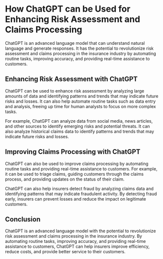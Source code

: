 # How ChatGPT can be Used for Enhancing Risk Assessment and Claims Processing

ChatGPT is an advanced language model that can understand natural language and generate responses. It has the potential to revolutionize risk assessment and claims processing in the insurance industry by automating routine tasks, improving accuracy, and providing real-time assistance to customers.

Enhancing Risk Assessment with ChatGPT
--------------------------------------

ChatGPT can be used to enhance risk assessment by analyzing large amounts of data and identifying patterns and trends that may indicate future risks and losses. It can also help automate routine tasks such as data entry and analysis, freeing up time for human analysts to focus on more complex tasks.

For example, ChatGPT can analyze data from social media, news articles, and other sources to identify emerging risks and potential threats. It can also analyze historical claims data to identify patterns and trends that may indicate future risks and losses.

Improving Claims Processing with ChatGPT
----------------------------------------

ChatGPT can also be used to improve claims processing by automating routine tasks and providing real-time assistance to customers. For example, it can be used to triage claims, guiding customers through the claims process, and providing updates on the status of their claim.

ChatGPT can also help insurers detect fraud by analyzing claims data and identifying patterns that may indicate fraudulent activity. By detecting fraud early, insurers can prevent losses and reduce the impact on legitimate customers.

Conclusion
----------

ChatGPT is an advanced language model with the potential to revolutionize risk assessment and claims processing in the insurance industry. By automating routine tasks, improving accuracy, and providing real-time assistance to customers, ChatGPT can help insurers improve efficiency, reduce costs, and provide better service to their customers.



